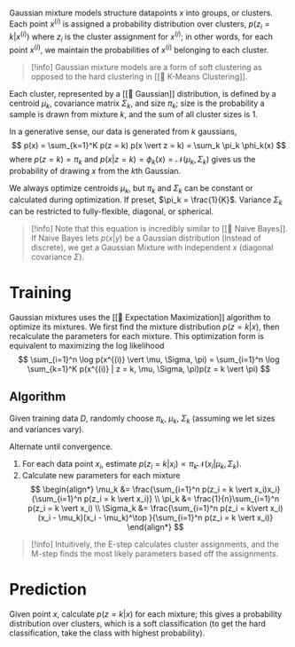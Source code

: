 Gaussian mixture models structure datapoints $x$ into groups, or clusters. Each point $x^{(i)}$ is assigned a probability distribution over clusters, $p(z_i = k \vert x^{(i)})$ where $z_i$ is the cluster assignment for $x^{(i)}$; in other words, for each point $x^{(i)}$, we maintain the probabilities of $x^{(i)}$ belonging to each cluster.

> [!info]
> Gaussian mixture models are a form of soft clustering as opposed to the hard clustering in [[🎒 K-Means Clustering]].

Each cluster, represented by a [[👑 Gaussian]] distribution, is defined by a centroid $\mu_k$, covariance matrix $\Sigma_k$, and size $\pi_k$; size is the probability a sample is drawn from mixture $k$, and the sum of all cluster sizes is $1$.

In a generative sense, our data is generated from $k$ gaussians, 
$$
p(x) = \sum_{k=1}^K p(z = k) p(x \vert z = k) = \sum_k \pi_k \phi_k(x)
$$
 where $p(z = k) = \pi_k$ and $p(x \vert z = k) = \phi_k(x) = \mathcal{N}(\mu_k, \Sigma_k)$ gives us the probability of drawing $x$ from the $k$th Gaussian.

We always optimize centroids $\mu_k$, but $\pi_k$ and $\Sigma_k$ can be constant or calculated during optimization. If preset, $\pi_k = \frac{1}{K}$. Variance $\Sigma_k$ can be restricted to fully-flexible, diagonal, or spherical.

> [!info]
> Note that this equation is incredibly similar to [[👶 Naive Bayes]]. If Naive Bayes lets $p(x \vert y)$ be a Gaussian distribution (instead of discrete), we get a Gaussian Mixture with independent $x$ (diagonal covariance $\Sigma$).

# Training
Gaussian mixtures uses the [[🎉 Expectation Maximization]] algorithm to optimize its mixtures. We first find the mixture distribution $p(z = k \vert x)$, then recalculate the parameters for each mixture. This optimization form is equivalent to maximizing the log likelihood 
$$
\sum_{i=1}^n \log p(x^{(i)} \vert \mu, \Sigma, \pi) = \sum_{i=1}^n \log \sum_{k=1}^K p(x^{(i)} | z = k, \mu, \Sigma, \pi)p(z = k \vert \pi)
$$


## Algorithm
Given training data $D$, randomly choose $\pi_k$, $\mu_k$, $\Sigma_k$ (assuming we let sizes and variances vary).

Alternate until convergence.
1. For each data point $x_i$, estimate $p(z_i = k \vert x_i) \propto \pi_k \mathcal{N}(x_i \vert \mu_k, \Sigma_k)$.
2. Calculate new parameters for each mixture 
$$
\begin{align*} \mu_k &= \frac{\sum_{i=1}^n p(z_i = k \vert x_i)x_i}{\sum_{i=1}^n p(z_i = k \vert x_i)} \\ \pi_k &= \frac{1}{n}\sum_{i=1}^n p(z_i = k \vert x_i) \\ \Sigma_k &= \frac{\sum_{i=1}^n p(z_i = k\vert x_i)(x_i - \mu_k)(x_i - \mu_k)^\top }{\sum_{i=1}^n p(z_i = k \vert x_i)} \end{align*}
$$


> [!info]
> Intuitively, the E-step calculates cluster assignments, and the M-step finds the most likely parameters based off the assignments.

# Prediction
Given point $x$, calculate $p(z = k \vert x)$ for each mixture; this gives a probability distribution over clusters, which is a soft classification (to get the hard classification, take the class with highest probability).
